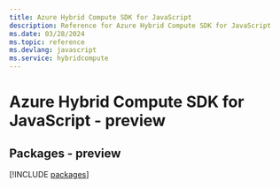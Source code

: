 ```yaml
---
title: Azure Hybrid Compute SDK for JavaScript
description: Reference for Azure Hybrid Compute SDK for JavaScript
ms.date: 03/28/2024
ms.topic: reference
ms.devlang: javascript
ms.service: hybridcompute
---
```

# Azure Hybrid Compute SDK for JavaScript - preview
## Packages - preview
[!INCLUDE [packages](hybrid-compute-index.md)]